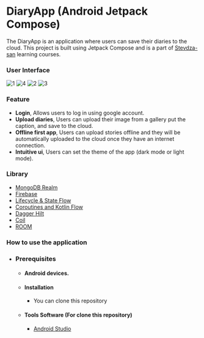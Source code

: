 # DiaryApp (Android Jetpack Compose)
The DiaryApp is an application where users can save their diaries to the cloud. This project is built using Jetpack Compose and is a part of [Stevdza-san](https://github.com/stevdza-san) learning courses.

### User Interface
![1](https://github.com/LibrioX/DiaryApp/assets/106506074/637aca80-fb93-4a7b-a387-dbe76edf4827)
![4](https://github.com/LibrioX/DiaryApp/assets/106506074/14603cd5-a7c4-4d02-9daa-7f6352c282d6)
![2](https://github.com/LibrioX/DiaryApp/assets/106506074/2d9fa466-4433-4473-b719-2bd0a9db7466)
![3](https://github.com/LibrioX/DiaryApp/assets/106506074/12229a32-dd8f-429d-a1e8-c972c1866cb7)

### Feature
- **Login**, Allows users to log in using google account.
- **Upload diaries**, Users can upload their image from a gallery put the caption, and save to the cloud.
- **Offline first app**, Users can upload stories offline and they will be automatically uploaded to the cloud once they have an internet connection.
- **Intuitive ui**, Users can set the theme of the app (dark mode or light mode).

### Library
  - [MongoDB Realm](https://www.mongodb.com/developer/products/realm/)
  - [Firebase](https://firebase.google.com)
  - [Lifecycle & State Flow](https://developer.android.com/kotlin/flow/stateflow-and-sharedflow)
  - [Coroutines and Kotlin Flow ](https://developer.android.com/kotlin/coroutines)
  - [Dagger Hilt](https://dagger.dev/hilt/)
  - [Coil](https://coil-kt.github.io/coil/)
  - [ROOM](https://developer.android.com/training/data-storage/room)

### How to use the application
- ### Prerequisites
    - #### Android devices.
    - #### Installation
      - You can clone this repository
    - #### Tools Software (For clone this repository)
        - [Android Studio](https://developer.android.com/studio)



